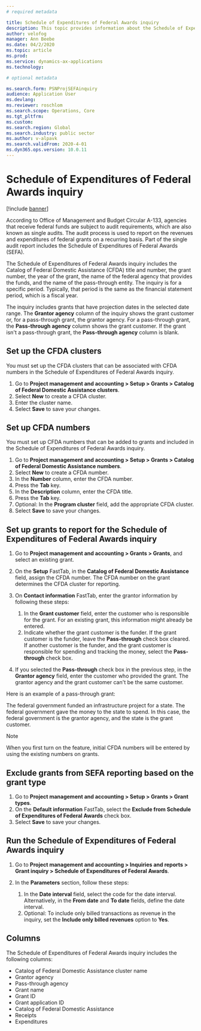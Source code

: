 ```yaml
---
# required metadata

title: Schedule of Expenditures of Federal Awards inquiry
description: This topic provides information about the Schedule of Expenditures of Federal Awards inquiry.
author: velofog
manager: Ann Beebe
ms.date: 04/2/2020
ms.topic: article
ms.prod: 
ms.service: dynamics-ax-applications
ms.technology: 

# optional metadata

ms.search.form: PSNProjSEFAinquiry 
audience: Application User
ms.devlang: 
ms.reviewer: roschlom
ms.search.scope: Operations, Core 
ms.tgt_pltfrm: 
ms.custom: 
ms.search.region: Global
ms.search.industry: public sector
ms.author: v-alpavk
ms.search.validFrom: 2020-4-01
ms.dyn365.ops.version: 10.0.11
---
```


# Schedule of Expenditures of Federal Awards inquiry

[!include [banner](../includes/banner.md)]

According to Office of Management and Budget Circular A-133, agencies that receive federal funds are subject to audit requirements, which are also known as single audits. The audit process is used to report on the revenues and expenditures of federal grants on a recurring basis. Part of the single audit report includes the Schedule of Expenditures of Federal Awards (SEFA).

The Schedule of Expenditures of Federal Awards inquiry includes the Catalog of Federal Domestic Assistance (CFDA) title and number, the grant number, the year of the grant, the name of the federal agency that provides the funds, and the name of the pass-through entity. The inquiry is for a specific period. Typically, that period is the same as the financial statement period, which is a fiscal year.

The inquiry includes grants that have projection dates in the selected date range. The **Grantor agency** column of the inquiry shows the grant customer or, for a pass-through grant, the grantor agency. For a pass-through grant, the **Pass-through agency** column shows the grant customer. If the grant isn't a pass-through grant, the **Pass-through agency** column is blank.

## Set up the CFDA clusters

You must set up the CFDA clusters that can be associated with CFDA numbers in the Schedule of Expenditures of Federal Awards inquiry.

1. Go to **Project management and accounting \> Setup \> Grants \> Catalog of Federal Domestic Assistance clusters**.
2. Select **New** to create a CFDA cluster.
3. Enter the cluster name.
4. Select **Save** to save your changes.

## Set up CFDA numbers

You must set up CFDA numbers that can be added to grants and included in the Schedule of Expenditures of Federal Awards inquiry.

1. Go to **Project management and accounting \> Setup \> Grants \> Catalog of Federal Domestic Assistance numbers**.
2. Select **New** to create a CFDA number.
3. In the **Number** column, enter the CFDA number.
4. Press the **Tab** key.
5. In the **Description** column, enter the CFDA title.
6. Press the **Tab** key.
7. Optional: In the **Program cluster** field, add the appropriate CFDA cluster.
8. Select **Save** to save your changes.

## Set up grants to report for the Schedule of Expenditures of Federal Awards inquiry

1. Go to **Project management and accounting \> Grants \> Grants**, and select an existing grant.
2. On the **Setup** FastTab, in the **Catalog of Federal Domestic Assistance** field, assign the CFDA number. The CFDA number on the grant determines the CFDA cluster for reporting.
3. On **Contact information** FastTab, enter the grantor information by following these steps:

    1. In the **Grant customer** field, enter the customer who is responsible for the grant. For an existing grant, this information might already be entered.
    2. Indicate whether the grant customer is the funder. If the grant customer is the funder, leave the **Pass-through** check box cleared. If another customer is the funder, and the grant customer is responsible for spending and tracking the money, select the **Pass-through** check box.

4. If you selected the **Pass-through** check box in the previous step, in the **Grantor agency** field, enter the customer who provided the grant. The grantor agency and the grant customer can't be the same customer.

Here is an example of a pass-through grant:

The federal government funded an infrastructure project for a state. The federal government gave the money to the state to spend. In this case, the federal government is the grantor agency, and the state is the grant customer.

> [!NOTE] 
> When you first turn on the feature, initial CFDA numbers will be entered by using the existing numbers on grants.

## Exclude grants from SEFA reporting based on the grant type

1. Go to **Project management and accounting \> Setup \> Grants \> Grant types**.
2. On the **Default information** FastTab, select the **Exclude from Schedule of Expenditures of Federal Awards** check box.
3. Select **Save** to save your changes.

## Run the Schedule of Expenditures of Federal Awards inquiry

1. Go to **Project management and accounting \> Inquiries and reports \> Grant inquiry \> Schedule of Expenditures of Federal Awards**.
2. In the **Parameters** section, follow these steps:

    1. In the **Date interval** field, select the code for the date interval. Alternatively, in the **From date** and **To date** fields, define the date interval.
    2. Optional: To include only billed transactions as revenue in the inquiry, set the **Include only billed revenues** option to **Yes**.

## Columns

The Schedule of Expenditures of Federal Awards inquiry includes the following columns:

- Catalog of Federal Domestic Assistance cluster name
- Grantor agency
- Pass-through agency
- Grant name
- Grant ID
- Grant application ID
- Catalog of Federal Domestic Assistance
- Receipts
- Expenditures
